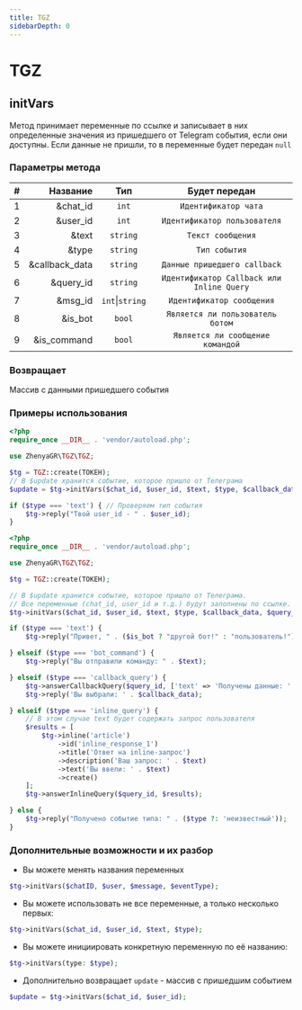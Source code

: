 ```yaml
---
title: TGZ
sidebarDepth: 0
---
```


# TGZ

## initVars
Метод принимает переменные по ссылке и записывает в них определенные значения из пришедшего от Telegram события, если они доступны. Если данные не пришли, то в переменные будет передан `null`

### Параметры метода
| # |       Название |       Тип       |               Будет передан               |
|:-:|---------------:|:---------------:|:-----------------------------------------:|
| 1 |       &chat_id |      `int`      |           `Идентификатор чата`            |
| 2 |       &user_id |      `int`      |       `Идентификатор пользователя`        |
| 3 |          &text |    `string`     |             `Текст сообщения`             |
| 4 |          &type |    `string`     |               `Тип события`               |
| 5 | &callback_data |    `string`     |       `Данные пришедшего callback`        |
| 6 |      &query_id |    `string`     | `Идентификатор Callback или Inline Query` |
| 7 |        &msg_id | `int`\|`string` |         `Идентификатор сообщения`         |
| 8 |        &is_bot |     `bool`      |     `Является ли пользователь ботом`      |
| 9 |    &is_command |     `bool`      |     `Является ли сообщение командой`      |

### Возвращает
Массив с данными пришедшего события
### Примеры использования
```php
<?php
require_once __DIR__ . 'vendor/autoload.php';

use ZhenyaGR\TGZ\TGZ;

$tg = TGZ::create(ТОКЕН);
// В $update хранится событие, которое пришло от Телеграма
$update = $tg->initVars($chat_id, $user_id, $text, $type, $callback_data, $query_id, $msg_id, $is_bot, $is_command);

if ($type === 'text') { // Проверяем тип события
    $tg->reply("Твой user_id - " . $user_id);
}
```

```php
<?php
require_once __DIR__ . 'vendor/autoload.php';

use ZhenyaGR\TGZ\TGZ;

$tg = TGZ::create(ТОКЕН);

// В $update хранится событие, которое пришло от Телеграма.
// Все переменные (chat_id, user_id и т.д.) будут заполнены по ссылке.
$tg->initVars($chat_id, $user_id, $text, $type, $callback_data, $query_id, $msg_id, $is_bot, $is_command);

if ($type === 'text') {
    $tg->reply("Привет, " . ($is_bot ? "другой бот!" : "пользователь!") . " Твой ID: " . $user_id . ", текст: " . $text);

} elseif ($type === 'bot_command') {
    $tg->reply("Вы отправили команду: " . $text);

} elseif ($type === 'callback_query') {
    $tg->answerCallbackQuery($query_id, ['text' => 'Получены данные: ' . $callback_data]);
    $tg->reply('Вы выбрали: ' . $callback_data);

} elseif ($type === 'inline_query') {
    // В этом случае text будет содержать запрос пользователя
    $results = [
        $tg->inline('article')
            ->id('inline_response_1')
            ->title('Ответ на inline-запрос')
            ->description('Ваш запрос: ' . $text)
            ->text('Вы ввели: ' . $text)
            ->create()
    ];
    $tg->answerInlineQuery($query_id, $results);

} else {
    $tg->reply("Получено событие типа: " . ($type ?: 'неизвестный'));
}
```

### Дополнительные возможности и их разбор
* Вы можете менять названия переменных
```php
$tg->initVars($chatID, $user, $message, $eventType);
```
* Вы можете использовать не все переменные, а только несколько первых:
```php
$tg->initVars($chat_id, $user_id, $text, $type);
```
* Вы можете инициировать конкретную переменную по её названию:
```php
$tg->initVars(type: $type);
```
* Дополнительно возвращает `update` - массив с пришедшим событием
```php
$update = $tg->initVars($chat_id, $user_id);
```
